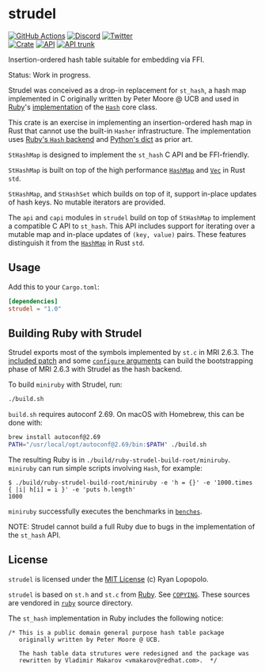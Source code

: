 # strudel

[![GitHub Actions](https://github.com/artichoke/strudel/workflows/CI/badge.svg)](https://github.com/artichoke/strudel/actions)
[![Discord](https://img.shields.io/discord/607683947496734760)](https://discord.gg/QCe2tp2)
[![Twitter](https://img.shields.io/twitter/follow/artichokeruby?label=Follow&style=social)](https://twitter.com/artichokeruby)
<br>
[![Crate](https://img.shields.io/crates/v/strudel.svg)](https://crates.io/crates/strudel)
[![API](https://docs.rs/strudel/badge.svg)](https://docs.rs/strudel)
[![API trunk](https://img.shields.io/badge/docs-trunk-blue.svg)](https://artichoke.github.io/strudel/strudel/)

Insertion-ordered hash table suitable for embedding via FFI.

Status: Work in progress.

Strudel was conceived as a drop-in replacement for `st_hash`, a hash map
implemented in C originally written by Peter Moore @ UCB and used in [Ruby]'s
[implementation][st.c] of the [`Hash`][hash] core class.

This crate is an exercise in implementing an insertion-ordered hash map in Rust
that cannot use the built-in `Hasher` infrastructure. The implementation uses
[Ruby's `Hash` backend][sthash-notes] and [Python's dict][pydict-notes] as prior
art.

`StHashMap` is designed to implement the `st_hash` C API and be FFI-friendly.

`StHashMap` is built on top of the high performance [`HashMap`] and [`Vec`] in
Rust `std`.

`StHashMap`, and `StHashSet` which builds on top of it, support in-place updates
of hash keys. No mutable iterators are provided.

The `api` and `capi` modules in `strudel` build on top of `StHashMap` to
implement a compatible C API to `st_hash`. This API includes support for
iterating over a mutable map and in-place updates of `(key, value)` pairs. These
features distinguish it from the [`HashMap`] in Rust `std`.

## Usage

Add this to your `Cargo.toml`:

```toml
[dependencies]
strudel = "1.0"
```

## Building Ruby with Strudel

Strudel exports most of the symbols implemented by `st.c` in MRI 2.6.3. The
[included patch](strudelify-mri.patch) and some
[`configure` arguments](build.sh) can build the bootstrapping phase of MRI 2.6.3
with Strudel as the hash backend.

To build `miniruby` with Strudel, run:

```sh
./build.sh
```

`build.sh` requires autoconf 2.69. On macOS with Homebrew, this can be done
with:

```sh
brew install autoconf@2.69
PATH="/usr/local/opt/autoconf@2.69/bin:$PATH" ./build.sh
```

The resulting Ruby is in `./build/ruby-strudel-build-root/miniruby`. `miniruby`
can run simple scripts involving `Hash`, for example:

```console
$ ./build/ruby-strudel-build-root/miniruby -e 'h = {}' -e '1000.times { |i| h[i] = i }' -e 'puts h.length'
1000
```

`miniruby` successfully executes the benchmarks in [`benches`](benches).

NOTE: Strudel cannot build a full Ruby due to bugs in the implementation of the
`st_hash` API.

## License

`strudel` is licensed under the [MIT License](LICENSE) (c) Ryan Lopopolo.

`strudel` is based on `st.h` and `st.c` from [Ruby]. See [`COPYING`](COPYING).
These sources are vendored in [`ruby`](ruby) source directory.

The `st_hash` implementation in Ruby includes the following notice:

```
/* This is a public domain general purpose hash table package
   originally written by Peter Moore @ UCB.

   The hash table data strutures were redesigned and the package was
   rewritten by Vladimir Makarov <vmakarov@redhat.com>.  */
```

[ruby]: https://github.com/ruby/ruby
[st.c]: https://github.com/ruby/ruby/blob/v2_6_3/st.c
[hash]: https://ruby-doc.org/core-2.6.3/Hash.html
[sthash-notes]: https://github.com/ruby/ruby/blob/v2_6_3/st.c#L1-L101
[pydict-notes]:
  https://github.com/python/cpython/blob/v3.8.4/Objects/dictobject.c#L1-L110
[`hashmap`]: https://doc.rust-lang.org/std/collections/struct.HashMap.html
[`vec`]: https://doc.rust-lang.org/std/vec/struct.Vec.html
